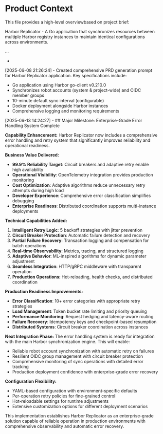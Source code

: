 # Product Context

This file provides a high-level overviewbased on project brief:

Harbor Replicator - A Go application that synchronizes resources between multiple Harbor registry instances to maintain identical configurations across environments.

...

*
[2025-06-08 21:26:24] - Created comprehensive PRD generation prompt for Harbor Replicator application. Key specifications include:
- Go application using Harbor go-client v0.210.0
- Synchronizes robot accounts (system & project-wide) and OIDC member groups
- 10-minute default sync interval (configurable)
- Docker deployment alongside Harbor instances
- Comprehensive logging and monitoring requirements

[2025-06-13 14:24:27] - ## Major Milestone: Enterprise-Grade Error Handling System Complete

**Capability Enhancement:** Harbor Replicator now includes a comprehensive error handling and retry system that significantly improves reliability and operational readiness.

**Business Value Delivered:**
- **99.9% Reliability Target**: Circuit breakers and adaptive retry enable high availability
- **Operational Visibility**: OpenTelemetry integration provides production monitoring
- **Cost Optimization**: Adaptive algorithms reduce unnecessary retry attempts during high load
- **Developer Experience**: Comprehensive error classification simplifies debugging
- **Enterprise Readiness**: Distributed coordination supports multi-instance deployments

**Technical Capabilities Added:**
1. **Intelligent Retry Logic**: 5 backoff strategies with jitter prevention
2. **Circuit Breaker Protection**: Automatic failure detection and recovery
3. **Partial Failure Recovery**: Transaction logging and compensation for batch operations
4. **Real-time Observability**: Metrics, tracing, and structured logging
5. **Adaptive Behavior**: ML-inspired algorithms for dynamic parameter adjustment
6. **Seamless Integration**: HTTP/gRPC middleware with transparent operation
7. **Production Operations**: Hot-reloading, health checks, and distributed coordination

**Production Readiness Improvements:**
- **Error Classification**: 10+ error categories with appropriate retry strategies
- **Load Management**: Token bucket rate limiting and priority queuing
- **Performance Monitoring**: Request hedging and latency-aware routing
- **Failure Recovery**: Idempotency keys and checkpoint-based resumption
- **Distributed Systems**: Circuit breaker coordination across instances

**Next Integration Phase:**
The error handling system is ready for integration with the main Harbor synchronization engine. This will enable:
- Reliable robot account synchronization with automatic retry on failures
- Resilient OIDC group management with circuit breaker protection
- Comprehensive monitoring of sync operations with detailed error tracking
- Production deployment confidence with enterprise-grade error recovery

**Configuration Flexibility:**
- YAML-based configuration with environment-specific defaults
- Per-operation retry policies for fine-grained control
- Hot-reloadable settings for runtime adjustments
- Extensive customization options for different deployment scenarios

This implementation establishes Harbor Replicator as an enterprise-grade solution capable of reliable operation in production environments with comprehensive observability and automatic error recovery.
